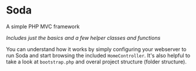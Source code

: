 # Soda
A simple PHP MVC framework

*Includes just the basics and a few helper classes and functions*



You can understand how it works by simply configuring your webserver to run Soda and start browsing the included `HomeController`. It's also helpful to take a look at `bootstrap.php` and overal project structure (folder structure).